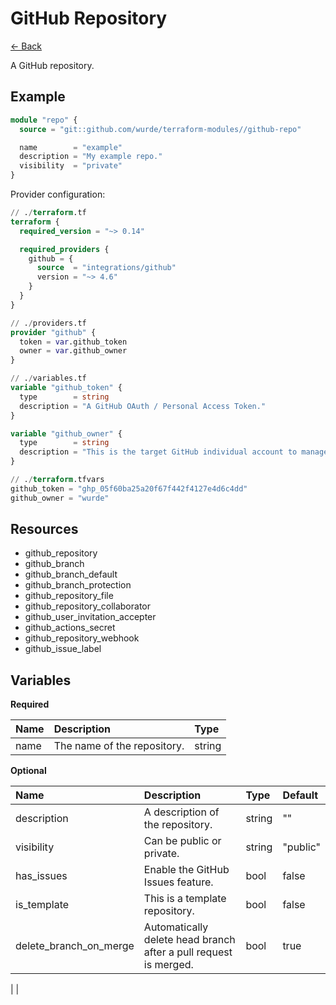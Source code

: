 # GitHub Repository

[<- Back](../README.md)

A GitHub repository.

## Example

```terraform
module "repo" {
  source = "git::github.com/wurde/terraform-modules//github-repo"

  name        = "example"
  description = "My example repo."
  visibility  = "private"
}
```

Provider configuration:

```terraform
// ./terraform.tf
terraform {
  required_version = "~> 0.14"

  required_providers {
    github = {
      source  = "integrations/github"
      version = "~> 4.6"
    }
  }
}

// ./providers.tf
provider "github" {
  token = var.github_token
  owner = var.github_owner
}

// ./variables.tf
variable "github_token" {
  type        = string
  description = "A GitHub OAuth / Personal Access Token."
}

variable "github_owner" {
  type        = string
  description = "This is the target GitHub individual account to manage."
}

// ./terraform.tfvars
github_token = "ghp_05f60ba25a20f67f442f4127e4d6c4dd"
github_owner = "wurde"
```

## Resources

- github_repository
- github_branch
- github_branch_default
- github_branch_protection
- github_repository_file
- github_repository_collaborator
- github_user_invitation_accepter
- github_actions_secret
- github_repository_webhook
- github_issue_label

## Variables

**Required**

| Name | Description | Type |
| :--  | :--         | :--  |
| name | The name of the repository. | string

**Optional**

| Name | Description | Type | Default |
| :--  | :--         | :--  | :--     |
| description | A description of the repository. | string | "" |
| visibility | Can be public or private. | string | "public" |
| has_issues | Enable the GitHub Issues feature. | bool | false |
| is_template | This is a template repository. | bool | false |
| delete_branch_on_merge | Automatically delete head branch after a pull request is merged. | bool | true |
|
|
